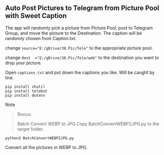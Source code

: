 ## Auto Post Pictures to Telegram from Picture Pool with Sweet Caption

The app will randomly pick a picture from Picture Pool, post to Telegram Group, and move the picture to the Destination. The caption will be randomly chosen from Caption.txt.

change `source="E:/gDrive/38.Pic/Tele"` to the appropriate picture pool.

change `dest  ="E:/gDrive/38.Pic/Tele/web"` to the destination you want to drop your picture.

Open `captions.txt` and put down the captions you like. Will be caught by line. 


```
pip install shutil
pip install telebot
pip install dotenv
```

> [!NOTE] 

>Bonus: 
>
>Batch Convert WEBP to JPG
Copy BatchConvertWEBP2JPG.py to the target folder. 

```python3 BatchConvertWEBP2JPG.py ```

Convert all the pictures in WEBP to JPG.
